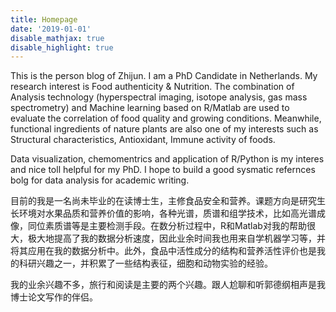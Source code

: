 ```yaml
---
title: Homepage
date: '2019-01-01'
disable_mathjax: true
disable_highlight: true
---
```


This is the person blog of Zhijun. I am a PhD Candidate in Netherlands. My research interest is Food authenticity & Nutrition. The combination of Analysis technology (hyperspectral imaging, isotope analysis, gas mass spectrometry) and Machine learning based on R/Matlab are used to evaluate the correlation of food quality and growing conditions. Meanwhile, functional ingredients of nature plants are also one of my interests such as Structural characteristics, Antioxidant, Immune activity of foods.

Data visualization, chemomentrics and application of R/Python is my interes and nice toll helpful for my PhD. I hope to build a good sysmatic refernces bolg for data analysis for academic writing.

目前的我是一名尚未毕业的在读博士生，主修食品安全和营养。课题方向是研究生长环境对水果品质和营养价值的影响，各种光谱，质谱和组学技术，比如高光谱成像，同位素质谱等是主要检测手段。在数分析过程中，R和Matlab对我的帮助很大，极大地提高了我的数据分析速度，因此业余时间我也用来自学机器学习等，并将其应用在我的数据分析中。此外，食品中活性成分的结构和营养活性评价也是我的科研兴趣之一，并积累了一些结构表征，细胞和动物实验的经验。

我的业余兴趣不多，旅行和阅读是主要的两个兴趣。跟人尬聊和听郭德纲相声是我博士论文写作的伴侣。
